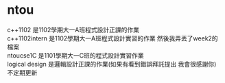 # ntou
c++1102 是1102學期大一A班程式設計正課的作業 \
c++1102intern 是1102學期大一A班程式設計實習的作業 然後我弄丟了week2的檔案 \
ntoucse1C 是1101學期大一C班的程式設計實習作業 \
logical design 是邏輯設計正課的作業(如果有看到錯誤拜託提出 我會很感謝你) \
不定期更新 
